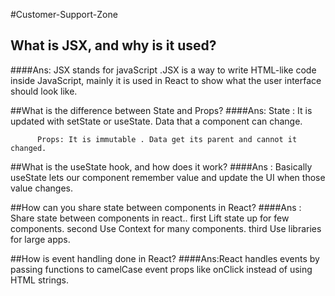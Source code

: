#Customer-Support-Zone

## What is JSX, and why is it used?
####Ans: JSX stands for javaScript .JSX is a way to write HTML-like code inside JavaScript, 
mainly it is used in React to show what the user interface should look like.


##What is the difference between State and Props?
####Ans:  State : It is updated with setState or useState.
                  Data that a component can change.

          Props: It is immutable . Data get its parent and cannot it changed.


##What is the useState hook, and how does it work?
####Ans : Basically useState lets our component remember value and update the UI when those value changes.

##How can you share state between components in React?
####Ans :  Share state between components in react..
first Lift state up for few components.
second Use Context for many components.
third Use libraries for large apps.



##How is event handling done in React?
####Ans:React handles events by passing functions to camelCase event props like onClick instead of using HTML strings.



